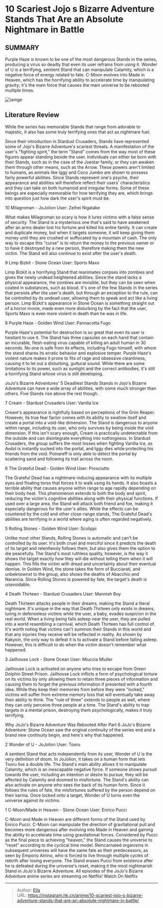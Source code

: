 # 10 Scariest Jojo s Bizarre Adventure Stands That Are an Absolute Nightmare in Battle


## SUMMARY 


 Purple Haze is known to be one of the most dangerous Stands in the series, producing a virus so deadly that even its user refrains from using it. 
 Wonder of U is a terrifying, sentient Stand that can manipulate Calamity, which is a negative force of energy related to fate. 
 C-Moon evolves into Made in Heaven, which has the horrifying ability to accelerate time by manipulating gravity; it&#39;s the main force that causes the main universe to be rebooted multiple times. 

![iamge](https://static1.srcdn.com/wordpress/wp-content/uploads/2023/12/jojo-featured-image.jpg)

## Literature Review

While the series has memorable Stands that range from adorable to majestic, it also has some truly terrifying ones that act as nightmare fuel.




Since their introduction in Stardust Crusaders, Stands have represented some of Jojo&#39;s Bizarre Adventure&#39;s scariest threats. A manifestation of the user&#39;s &#34;fighting spirit,&#34; the term &#34;Stand&#34; comes from the way most of these figures appear standing beside the user.
Individuals can either be born with their Stands, such as in the case of the Joestar family, or they can awaken them through other means, such as the Arrow. These powers aren&#39;t limited to humans, as animals like Iggy and Coco Jumbo are shown to possess fairly powerful abilities. Since Stands represent one&#39;s psyche, their appearance and abilities will therefore reflect their users&#39; characteristics and they can take on both humanoid and irregular forms. Some of these beings are especially memorable for how terrifying they are, which brings into question just how dark the user&#39;s spirit must be.









 








 10  Milagroman - JoJolion 
User: Zeihei Nigatake
        

What makes Milagroman so scary is how it lures victims with a false sense of security. The Stand is a mysterious one that&#39;s said to have awakened after an arms dealer lost his fortune and killed his entire family. It can create and duplicate money, but when it targets someone, it will keep giving them money until they are crushed or suffocated by a mountain of cash. The only way to escape this &#34;curse&#34; is to return the money to the previous owner or to have it destroyed by a new person, therefore making them the new victim. The Stand will also continue to exist after the user&#39;s death.





 9  Limp Bizkit - Stone Ocean 
User: Sports Maxx
        

Limp Bizkit is a horrifying Stand that reanimates corpses into zombies and gives the newly undead heightened abilities. Since the stand lacks a physical appearance, the zombies are invisible, but they can be seen when coated in substances, such as blood. It&#39;s one of the few Stands in the series that persists after the user&#39;s death, but through an exception to the rule, can be controlled by its undead user, allowing them to speak and act like a living person. Limp Bizkit&#39;s appearance in Stone Ocean is something straight out of a horror movie, made even more disturbing by the fact that the user, Sports Maxx is even more violent in death than he was in life.





 8  Purple Haze - Golden Wind 
User: Pannacotta Fugo


 







Purple Haze&#39;s potential for destruction is so great that even its user is hesitant to use it. The Stand has three capsules on each hand that contain an incurable, flesh-eating virus capable of killing an adult human in 30 seconds. No one is safe from its effects, including Fugo himself, with whom the stand shares its erratic behavior and explosive temper. Purple Haze&#39;s violent nature makes it prone to fits of rage and obsessive cleanliness, causing it to let out a disturbing, guttural sound. While there are some limitations to its power, such as sunlight and the correct antibodies, it&#39;s still a horrifying Stand whose virus is still developing.
            
 
 JoJo&#39;s Bizarre Adventures&#39; 5 Deadliest Stands 
Stands in Jojo&#39;s Bizarre Adventure can have a wide array of abilities, with some much stronger than others. Five Stands rise above the rest though.








 7  Cream - Stardust Crusaders 
User: Vanilla Ice
        

Cream&#39;s appearance is rightfully based on perceptions of the Grim Reaper. However, its true fear factor comes with its ability to swallow itself and create a portal into a void-like dimension. The Stand is dangerous to anyone within range, including its user, who only survives by being inside the void dimension. If this isn&#39;t scary enough, Cream is practically undetectable from the outside and can disintegrate everything into nothingness. In Stardust Crusaders, the group suffers the most losses when fighting Vanilla Ice, as Avdol is instantly sucked into the portal, and Iggy dies while protecting his friends from the void. Polnareff is only able to detect the portal by scattering sand and following its trail across the room.





 6  The Grateful Dead - Golden Wind 
User: Prosciutto


 







The Grateful Dead has a nightmare-inducing appearance with its multiple eyes and floating torso that forces it to walk using its hands. It also boasts a terrible ability that causes anyone within range to age rapidly depending on their body heat. This phenomenon extends to both the body and spirit, reducing the victim&#39;s cognitive abilities along with their physical functions. If used over a large area, the Stand will attack both friend and foe, making it especially dangerous for the user&#39;s allies. While the effects can be countered by the cold and other close-range stands, The Grateful Dead&#39;s abilities are terrifying in a world where aging is often regarded negatively.





 5  Rolling Stones - Golden Wind 
User: Scolippi
        

Unlike most other Stands, Rolling Stones is automatic and can&#39;t be controlled by its user. It&#39;s both cruel and merciful since it predicts the death of its target and relentlessly follows them, but also gives them the option to die peacefully. The Stand&#39;s most ruthless quality, however, is the way it shows the target exactly how they will die without telling them when it will happen. This fills the victim with dread and uncertainty about their eventual demise. In Golden Wind, the stone takes the form of Bucciarati, and unbeknownst to the group, also shows the deaths of Abacchio and Narancia. Since Rolling Stones is powered by fate, the target&#39;s death is unavoidable.





 4  Death Thirteen - Stardust Crusaders 
User: Mannish Boy
        

Death Thirteen attacks people in their dreams, making the Stand a literal nightmare. It&#39;s unique in the way that Death Thirteen only exists in dreams, luring in defenseless victims while the user, a baby, evades suspicion in the real world. When a living being falls asleep near the user, they are pulled into a world resembling a carnival, which Death Thirteen has full control of. It&#39;s worth noting that victims can&#39;t summon their Stands in this world and that any injuries they receive will be reflected in reality. As shown by Kakyoin, the only way to defeat it is to activate a Stand before falling asleep. However, this is difficult to do when the victim doesn&#39;t remember what happened.





 3  Jailhouse Lock - Stone Ocean 
User: Miuccia Miuller
        

Jailhouse Lock is activated on anyone who tries to escape from Green Dolphin Street Prison. Jailhouse Lock inflicts a form of psychological torture on its victims by only allowing them to retain three pieces of information and causing them to forget the previous information if presented with a fourth idea. While they keep their memories from before they were &#34;locked,&#34; victims will suffer from extreme memory loss that will eventually take away their ability to think. The &#34;rule of three&#34; extends to people as well, where they can only perceive three people at a time. The Stand&#39;s ability to trap targets in a mental prison, destroying them psychologically, makes it truly terrifying.
            
 
 Why JoJo&#39;s Bizarre Adventure Was Rebooted After Part 6 
JoJo&#39;s Bizarre Adventure: Stone Ocean saw the original continuity of the series end and a brand new continuity begin, and here&#39;s why that happened.








 2  Wonder of U - JoJolion 
User: Tooru
        

A sentient Stand that acts independently from its user, Wonder of U is the very definition of doom. In JoJolion, it takes on a human form that lets Tooru live a double life. The Stand&#39;s main ability allows it to manipulate Calamity, which is an inescapable negative force. If someone shows pursuit towards the user, including an intention or desire to pursue, they will be affected by Calamity and doomed to misfortune. The Stand&#39;s ability can also activate on anyone who sees the back of its human form. Since it follows the rules of fate, the misfortunes suffered by the person depend on their karma. Once locked onto a target, Wonder of U turns even the universe against its victims.





 1  C-Moon/Made in Heaven - Stone Ocean 
User: Enrico Pucci


 







C-Moon and Made in Heaven are different forms of the Stand used by Enrico Pucci. C-Moon can manipulate the direction of gravitational pull and becomes more dangerous after evolving into Made in Heaven and gaining the ability to accelerate time using gravitational forces. Considered by Pucci as the final piece to achieving &#34;heaven,&#34; the Stand causes the universe to &#34;reset&#34; according to the cyclical time model. Reincarnated organisms in subsequent universes will have the same fate as their predecessors, as seen by Emporio Alnino, who is forced to live through multiple cycles of rebirth after losing everyone. The Stand erases Pucci from existence after he is defeated during the universe&#39;s reset, making it the most nightmarish Stand in JoJo&#39;s Bizarre Adventure.
All episodes of the JoJo&#39;s Bizarre Adventure anime series are streaming on Netflix!
Watch On Netflix

---

> Author: [Ella](https://instagram.hk.cn/)  
> URL: https://instagram.hk.cn/anime/10-scariest-jojo-s-bizarre-adventure-stands-that-are-an-absolute-nightmare-in-battle/  

